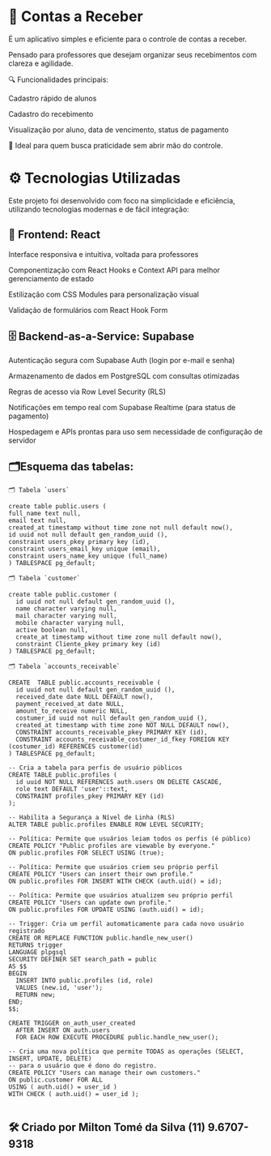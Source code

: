 # 📲 Contas a Receber

É um aplicativo simples e eficiente para o controle de contas a receber.

Pensado para professores que desejam organizar seus recebimentos com clareza e agilidade.

🔍 Funcionalidades principais:

Cadastro rápido de alunos

Cadastro do recebimento

Visualização por aluno, data de vencimento, status de pagamento

🧩 Ideal para quem busca praticidade sem abrir mão do controle.

# ⚙️ Tecnologias Utilizadas

Este projeto foi desenvolvido com foco na simplicidade e eficiência, utilizando tecnologias modernas e de fácil integração:

## 🧩 Frontend: React

Interface responsiva e intuitiva, voltada para professores

Componentização com React Hooks e Context API para melhor gerenciamento de estado

Estilização com CSS Modules para personalização visual

Validação de formulários com React Hook Form

## 🗄️ Backend-as-a-Service: Supabase

Autenticação segura com Supabase Auth (login por e-mail e senha)

Armazenamento de dados em PostgreSQL com consultas otimizadas

Regras de acesso via Row Level Security (RLS)

Notificações em tempo real com Supabase Realtime (para status de pagamento)

Hospedagem e APIs prontas para uso sem necessidade de configuração de servidor

## 🗂️Esquema das tabelas:

```
🗂️ Tabela `users`

create table public.users (
full_name text null,
email text null,
created_at timestamp without time zone not null default now(),
id uuid not null default gen_random_uuid (),
constraint users_pkey primary key (id),
constraint users_email_key unique (email),
constraint users_name_key unique (full_name)
) TABLESPACE pg_default;

🗂️ Tabela `customer`

create table public.customer (
  id uuid not null default gen_random_uuid (),
  name character varying null,
  mail character varying null,
  mobile character varying null,
  active boolean null,
  create_at timestamp without time zone null default now(),
  constraint Cliente_pkey primary key (id)
) TABLESPACE pg_default;

🗂️ Tabela `accounts_receivable`

CREATE  TABLE public.accounts_receivable (
  id uuid not null default gen_random_uuid (),
  received_date date NULL DEFAULT now(),
  payment_received_at date NULL,
  amount_to_receive numeric NULL,
  costumer_id uuid not null default gen_random_uuid (),
  created_at timestamp with time zone NOT NULL DEFAULT now(),
  CONSTRAINT accounts_receivable_pkey PRIMARY KEY (id),
  CONSTRAINT accounts_receivable_costumer_id_fkey FOREIGN KEY (costumer_id) REFERENCES customer(id)
) TABLESPACE pg_default;

-- Cria a tabela para perfis de usuário públicos
CREATE TABLE public.profiles (
  id uuid NOT NULL REFERENCES auth.users ON DELETE CASCADE,
  role text DEFAULT 'user'::text,
  CONSTRAINT profiles_pkey PRIMARY KEY (id)
);

-- Habilita a Segurança a Nível de Linha (RLS)
ALTER TABLE public.profiles ENABLE ROW LEVEL SECURITY;

-- Política: Permite que usuários leiam todos os perfis (é público)
CREATE POLICY "Public profiles are viewable by everyone."
ON public.profiles FOR SELECT USING (true);

-- Política: Permite que usuários criem seu próprio perfil
CREATE POLICY "Users can insert their own profile."
ON public.profiles FOR INSERT WITH CHECK (auth.uid() = id);

-- Política: Permite que usuários atualizem seu próprio perfil
CREATE POLICY "Users can update own profile."
ON public.profiles FOR UPDATE USING (auth.uid() = id);

-- Trigger: Cria um perfil automaticamente para cada novo usuário registrado
CREATE OR REPLACE FUNCTION public.handle_new_user()
RETURNS trigger
LANGUAGE plpgsql
SECURITY DEFINER SET search_path = public
AS $$
BEGIN
  INSERT INTO public.profiles (id, role)
  VALUES (new.id, 'user');
  RETURN new;
END;
$$;

CREATE TRIGGER on_auth_user_created
  AFTER INSERT ON auth.users
  FOR EACH ROW EXECUTE PROCEDURE public.handle_new_user();

-- Cria uma nova política que permite TODAS as operações (SELECT, INSERT, UPDATE, DELETE)
-- para o usuário que é dono do registro.
CREATE POLICY "Users can manage their own customers."
ON public.customer FOR ALL
USING ( auth.uid() = user_id )
WITH CHECK ( auth.uid() = user_id );


```

## 🛠️ Criado por Milton Tomé da Silva (11) 9.6707-9318
